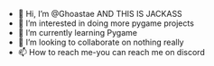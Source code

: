 - 👋 Hi, I’m @Ghoastae AND THIS IS JACKASS
- 👀 I’m interested in doing more pygame projects 
- 🌱 I’m currently learning Pygame
- 💞️ I’m looking to collaborate on nothing really
- 📫 How to reach me-you can reach me on discord

<!---
Ghoastae/Ghoastae is a ✨ special ✨ repository because its `README.md` (this file) appears on your GitHub profile.
You can click the Preview link to take a look at your changes.
--->
